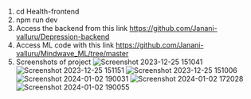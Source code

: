 1. cd Health-frontend
2.  npm run dev
3.  Access the backend from this link https://github.com/Janani-valluru/Depression-backend
4.  Access ML code with this link https://github.com/Janani-valluru/Mindwave_ML/tree/master
5.  Screenshots of project
![Screenshot 2023-12-25 151041](https://github.com/Janani-valluru/Depression-frontend/assets/100375042/783ae68d-ff30-4db6-8548-a41d61ad9664)
![Screenshot 2023-12-25 151151](https://github.com/Janani-valluru/Depression-frontend/assets/100375042/0cb432e8-edfa-4675-b868-393a2a57d481)
![Screenshot 2023-12-25 151006](https://github.com/Janani-valluru/Depression-frontend/assets/100375042/1d947131-1d43-403d-9588-345421a752ae)
![Screenshot 2024-01-02 190031](https://github.com/Janani-valluru/Depression-frontend/assets/100375042/155cc133-ffd4-4c25-9c31-f89f2badb71a)
![Screenshot 2024-01-02 172028](https://github.com/Janani-valluru/Depression-frontend/assets/100375042/cb23ca49-d06f-495e-a63a-5a9290b4d5cd)
![Screenshot 2024-01-02 190055](https://github.com/Janani-valluru/Depression-frontend/assets/100375042/32c61a9e-86e2-4039-949c-e09e6f46901d)

